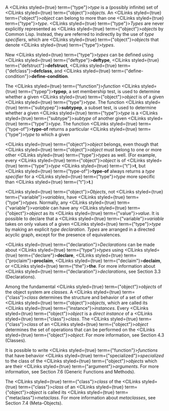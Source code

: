  



A <ClLinks styled={true} term={"type"}><i>type</i></ClLinks> is a (possibly infinite) set of <ClLinks styled={true} term={"object"}><i>objects</i></ClLinks>. An <ClLinks styled={true} term={"object"}><i>object</i></ClLinks> can belong to more than one <ClLinks styled={true} term={"type"}><i>type</i></ClLinks>. <ClLinks styled={true} term={"type"}><i>Types</i></ClLinks> are never explicitly represented as <ClLinks styled={true} term={"object"}><i>objects</i></ClLinks> by Common Lisp. Instead, they are referred to indirectly by the use of *type specifiers*, which are <ClLinks styled={true} term={"object"}><i>objects</i></ClLinks> that denote <ClLinks styled={true} term={"type"}><i>types</i></ClLinks>. 



New <ClLinks styled={true} term={"type"}><i>types</i></ClLinks> can be defined using <ClLinks styled={true} term={"deftype"}><b>deftype</b></ClLinks>, <ClLinks styled={true} term={"defstruct"}><b>defstruct</b></ClLinks>, <ClLinks styled={true} term={"defclass"}><b>defclass</b></ClLinks>, and <ClLinks styled={true} term={"define-condition"}><b>define-condition</b></ClLinks>. 



The <ClLinks styled={true} term={"function"}><i>function</i></ClLinks> <ClLinks styled={true} term={"typep"}><b>typep</b></ClLinks>, a set membership test, is used to determine whether a given <ClLinks styled={true} term={"object"}><i>object</i></ClLinks> is of a given <ClLinks styled={true} term={"type"}><i>type</i></ClLinks>. The function <ClLinks styled={true} term={"subtypep"}><b>subtypep</b></ClLinks>, a subset test, is used to determine whether a given <ClLinks styled={true} term={"type"}><i>type</i></ClLinks> is a <ClLinks styled={true} term={"subtype"}><i>subtype</i></ClLinks> of another given <ClLinks styled={true} term={"type"}><i>type</i></ClLinks>. The function <ClLinks styled={true} term={"type-of"}><b>type-of</b></ClLinks> returns a particular <ClLinks styled={true} term={"type"}><i>type</i></ClLinks> to which a given 



<ClLinks styled={true} term={"object"}><i>object</i></ClLinks> belongs, even though that <ClLinks styled={true} term={"object"}><i>object</i></ClLinks> must belong to one or more other <ClLinks styled={true} term={"type"}><i>types</i></ClLinks> as well. (For example, every <ClLinks styled={true} term={"object"}><i>object</i></ClLinks> is of <ClLinks styled={true} term={"type"}><i>type</i></ClLinks> <ClLinks styled={true} term={"t"}><b>t</b></ClLinks>, but <ClLinks styled={true} term={"type-of"}><b>type-of</b></ClLinks> always returns a *type specifier* for a <ClLinks styled={true} term={"type"}><i>type</i></ClLinks> more specific than <ClLinks styled={true} term={"t"}><b>t</b></ClLinks>.) 



<ClLinks styled={true} term={"object"}><i>Objects</i></ClLinks>, not <ClLinks styled={true} term={"variable"}><i>variables</i></ClLinks>, have <ClLinks styled={true} term={"type"}><i>types</i></ClLinks>. Normally, any <ClLinks styled={true} term={"variable"}><i>variable</i></ClLinks> can have any <ClLinks styled={true} term={"object"}><i>object</i></ClLinks> as its <ClLinks styled={true} term={"value"}><i>value</i></ClLinks>. It is possible to declare that a <ClLinks styled={true} term={"variable"}><i>variable</i></ClLinks> takes on only values of a given <ClLinks styled={true} term={"type"}><i>type</i></ClLinks> by making an explicit *type declaration*. *Types* are arranged in a directed acyclic graph, except for the presence of equivalences. 



<ClLinks styled={true} term={"declaration"}><i>Declarations</i></ClLinks> can be made about <ClLinks styled={true} term={"type"}><i>types</i></ClLinks> using <ClLinks styled={true} term={"declare"}><b>declare</b></ClLinks>, <ClLinks styled={true} term={"proclaim"}><b>proclaim</b></ClLinks>, <ClLinks styled={true} term={"declaim"}><b>declaim</b></ClLinks>, or <ClLinks styled={true} term={"the"}><b>the</b></ClLinks>. For more information about <ClLinks styled={true} term={"declaration"}><i>declarations</i></ClLinks>, see Section 3.3 (Declarations). 



Among the fundamental <ClLinks styled={true} term={"object"}><i>objects</i></ClLinks> of the object system are *classes*. A <ClLinks styled={true} term={"class"}><i>class</i></ClLinks> determines the structure and behavior of a set of other <ClLinks styled={true} term={"object"}><i>objects</i></ClLinks>, which are called its <ClLinks styled={true} term={"instance"}><i>instances</i></ClLinks>. Every <ClLinks styled={true} term={"object"}><i>object</i></ClLinks> is a *direct instance* of a <ClLinks styled={true} term={"class"}><i>class</i></ClLinks>. The <ClLinks styled={true} term={"class"}><i>class</i></ClLinks> of an <ClLinks styled={true} term={"object"}><i>object</i></ClLinks> determines the set of operations that can be performed on the <ClLinks styled={true} term={"object"}><i>object</i></ClLinks>. For more information, see Section 4.3 (Classes). 



It is possible to write <ClLinks styled={true} term={"function"}><i>functions</i></ClLinks> that have behavior <ClLinks styled={true} term={"specialized"}><i>specialized</i></ClLinks> to the class of the <ClLinks styled={true} term={"object"}><i>objects</i></ClLinks> which are their <ClLinks styled={true} term={"argument"}><i>arguments</i></ClLinks>. For more information, see Section 7.6 (Generic Functions and Methods). 



The <ClLinks styled={true} term={"class"}><i>class</i></ClLinks> of the <ClLinks styled={true} term={"class"}><i>class</i></ClLinks> of an <ClLinks styled={true} term={"object"}><i>object</i></ClLinks> is called its <ClLinks styled={true} term={"metaclass"}><i>metaclass</i></ClLinks>. For more information about *metaclasses*, see Section 7.4 (Meta-Objects).  







